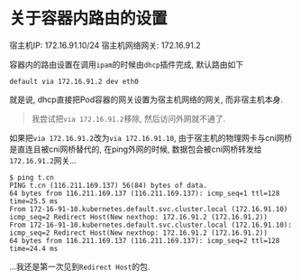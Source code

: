 # 关于容器内路由的设置

宿主机IP: 172.16.91.10/24
宿主机网络网关: 172.16.91.2

容器内的路由设置在调用`ipam`的时候由`dhcp`插件完成, 默认路由如下

```
default via 172.16.91.2 dev eth0
```

就是说, dhcp直接把Pod容器的网关设置为宿主机网络的网关, 而非宿主机本身.

> 我尝试把`via 172.16.91.2`移除, 然后访问外网就不通了.

如果把`via 172.16.91.2`改为`via 172.16.91.10`, 由于宿主机的物理网卡与cni网桥是直连且被cni网桥替代的, 在ping外网的时候, 数据包会被cni网桥转发给`172.16.91.2`网关...

```
$ ping t.cn
PING t.cn (116.211.169.137) 56(84) bytes of data.
64 bytes from 116.211.169.137 (116.211.169.137): icmp_seq=1 ttl=128 time=25.5 ms
From 172-16-91-10.kubernetes.default.svc.cluster.local (172.16.91.10) icmp_seq=2 Redirect Host(New nexthop: 172.16.91.2 (172.16.91.2))
From 172-16-91-10.kubernetes.default.svc.cluster.local (172.16.91.10): icmp_seq=2 Redirect Host(New nexthop: 172.16.91.2 (172.16.91.2))
64 bytes from 116.211.169.137 (116.211.169.137): icmp_seq=2 ttl=128 time=24.4 ms
```

...我还是第一次见到`Redirect Host`的包.

